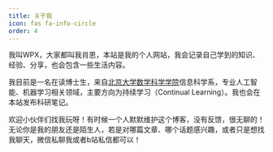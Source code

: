 ```yaml
---
title: 关于我
icon: fas fa-info-circle
order: 4
---
```


我叫WPX，大家都叫我肖恩，本站是我的个人网站，我会记录自己学到的知识、经验、分享，也会包含一些生活内容。



我目前是一名在读博士生，来自[北京大学数学科学学院](https://www.math.pku.edu.cn)信息科学系，专业人工智能、机器学习相关领域，主要方向为持续学习（Continual Learning）。我也会在本站发布科研笔记。


欢迎小伙伴们找我玩呀！有时候一个人默默维护这个博客，没有反馈，很无聊的！无论你是我的朋友还是陌生人，若是对哪篇文章、哪个话题感兴趣，或者只是想找我聊天，微信私聊我或者b站私信都可以！

